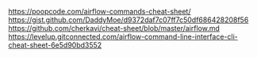 https://poopcode.com/airflow-commands-cheat-sheet/
https://gist.github.com/DaddyMoe/d9372daf7c07ff7c50df686428208f56
https://github.com/cherkavi/cheat-sheet/blob/master/airflow.md
https://levelup.gitconnected.com/airflow-command-line-interface-cli-cheat-sheet-6e5d90bd3552
